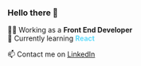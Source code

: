 ### Hello there 👋

👨‍💻 Working as a <b>Front End Developer</b>
</br>
📖 Currently learning <b style="color: #61DBFB">React</b>
</br>

📫 Contact me on <a href="http://linkedin.com/in/ilieionut/" target="_blank">LinkedIn</a>
